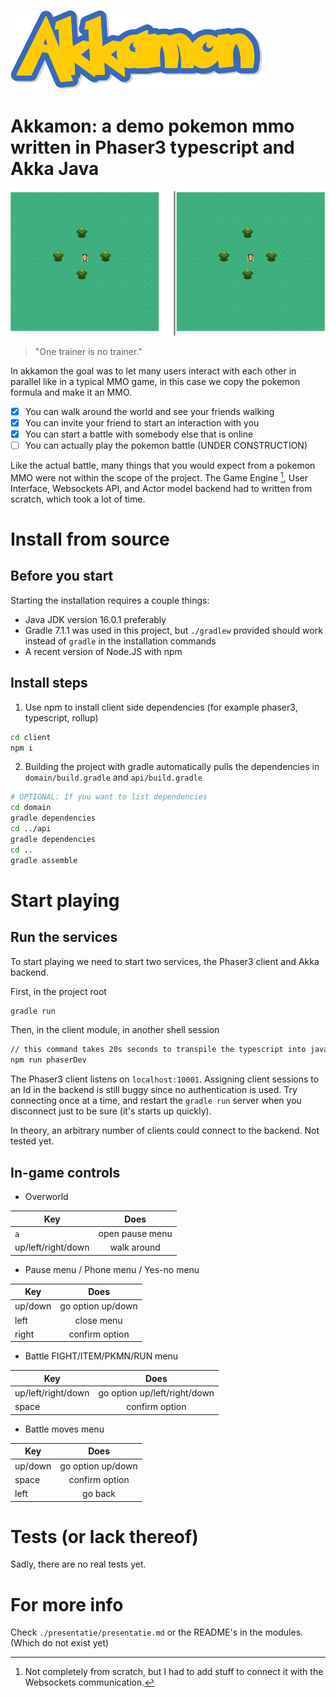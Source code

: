 ![](./akkamon.png)

# Akkamon: a demo pokemon mmo written in Phaser3 typescript and Akka Java

![core-idea](./readme-media/header.gif)

> "One trainer is no trainer."

In akkamon the goal was to let many users interact with each other in parallel like in a typical MMO game, in this case we copy the pokemon formula and make it an MMO.

- [x] You can walk around the world and see your friends walking
- [x] You can invite your friend to start an interaction with you
- [x] You can start a battle with somebody else that is online
- [ ] You can actually play the pokemon battle (UNDER CONSTRUCTION)

Like the actual battle, many things that you would expect from a pokemon MMO were not within the scope of the project. The Game Engine [^gameengine], User Interface, Websockets API, and Actor model backend had to written from scratch, which took a lot of time.



# Install from source

## Before you start

Starting the installation requires a couple things:
* Java JDK version 16.0.1 preferably
* Gradle 7.1.1 was used in this project, but `./gradlew` provided should work instead of `gradle` in the installation commands
* A recent version of Node.JS with npm

## Install steps

1. Use npm to install client side dependencies (for example phaser3, typescript, rollup)

```sh
cd client
npm i
```

2. Building the project with gradle automatically pulls the dependencies in `domain/build.gradle` and `api/build.gradle`

```sh
# OPTIONAL: If you want to list dependencies
cd domain
gradle dependencies
cd ../api
gradle dependencies
cd ..
gradle assemble
```

# Start playing

## Run the services

To start playing we need to start two services, the Phaser3 client and Akka backend.

First, in the project root

```sh
gradle run
```

Then, in the client module, in another shell session

```sh
// this command takes 20s seconds to transpile the typescript into javascript :(
npm run phaserDev
```

The Phaser3 client listens on `localhost:10001`. Assigning client sessions to an Id in the backend is still buggy since no authentication is used. Try connecting once at a time, and restart the `gradle run` server when you disconnect just to be sure (it's starts up quickly).

In theory, an arbitrary number of clients could connect to the backend. Not tested yet.

## In-game controls

* Overworld

| Key                | Does            |
| ------------------ |:---------------:|
| `a`                | open pause menu |
| up/left/right/down | walk around     |

* Pause menu / Phone menu / Yes-no menu

| Key                | Does            |
| ------------------ |:---------------:|
| up/down | go option up/down          |
| left    | close menu                 |
| right   | confirm option             |

* Battle FIGHT/ITEM/PKMN/RUN menu

| Key                | Does            |
| ------------------ |:---------------:|
| up/left/right/down | go option  up/left/right/down |
| space              | confirm option  |

* Battle moves menu

| Key                | Does            |
| ------------------ |:---------------:|
| up/down            | go option up/down |
| space              | confirm option  |
| left               | go back  |


# Tests (or lack thereof)

Sadly, there are no real tests yet.

# For more info

Check `./presentatie/presentatie.md` or the README's in the modules. (Which do not exist yet)

[^gameengine]: Not completely from scratch, but I had to add stuff to connect it with the Websockets communication.
